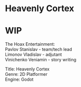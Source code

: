 # Heavenly Cortex
# WIP

The Hoax Entertainment:<br/>
Pavlov Stanislav - team/tech lead<br/>
Limonov Vladislav - adjutant<br/>
Vinichenko Veniamin - story writing<br/>

Title: Heavenly Cortex<br/>
Genre: 2D Platformer<br/>
Engine: Godot<br/>
